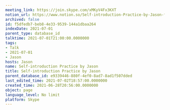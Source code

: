 ```yaml
---
meeting_link: https://join.skype.com/xMKyV4Fx3KXT
notion_url: https://www.notion.so/Self-introduction-Practice-by-Jason-f5dfedb7beb84e339539144a1dbaa264
archived: false
id: f5dfedb7-beb8-4e33-9539-144a1dbaa264
indexDate: 2021-07-01
parent_type: database_id
talktime: 2021-07-01T21:00:00.0000000
tags:
- Talk
- 2021-07-01
- Jason
hosts: Jason
name: Self-introduction Practice by Jason
title: Self-introduction Practice by Jason
parent_database_id: e9339446-880f-4ef0-8ad7-8ad1f507dded
last_edited_time: 2021-07-02T18:57:00.0000000
created_time: 2021-06-28T20:56:00.0000000
object: page
language_level: No limit
platform: Skype
---
```







